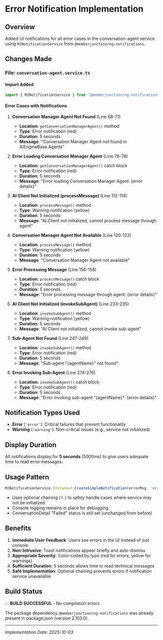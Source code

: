 # Error Notification Implementation

## Overview
Added UI notifications for all error cases in the conversation-agent service using `MJNotificationService` from `@memberjunction/ng-notifications`.

## Changes Made

### File: `conversation-agent.service.ts`

#### Import Added
```typescript
import { MJNotificationService } from '@memberjunction/ng-notifications';
```

#### Error Cases with Notifications

1. **Conversation Manager Agent Not Found** (Line 68-71)
   - **Location**: `getConversationManagerAgent()` method
   - **Type**: Error notification (red)
   - **Duration**: 5 seconds
   - **Message**: "Conversation Manager Agent not found in AIEngineBase.Agents"

2. **Error Loading Conversation Manager Agent** (Line 76-78)
   - **Location**: `getConversationManagerAgent()` catch block
   - **Type**: Error notification (red)
   - **Duration**: 5 seconds
   - **Message**: "Error loading Conversation Manager Agent: {error details}"

3. **AI Client Not Initialized (processMessage)** (Line 112-114)
   - **Location**: `processMessage()` method
   - **Type**: Warning notification (yellow)
   - **Duration**: 5 seconds
   - **Message**: "AI Client not initialized, cannot process message through agent"

4. **Conversation Manager Agent Not Available** (Line 120-122)
   - **Location**: `processMessage()` method
   - **Type**: Warning notification (yellow)
   - **Duration**: 5 seconds
   - **Message**: "Conversation Manager Agent not available"

5. **Error Processing Message** (Line 156-158)
   - **Location**: `processMessage()` catch block
   - **Type**: Error notification (red)
   - **Duration**: 5 seconds
   - **Message**: "Error processing message through agent: {error details}"

6. **AI Client Not Initialized (invokeSubAgent)** (Line 233-235)
   - **Location**: `invokeSubAgent()` method
   - **Type**: Warning notification (yellow)
   - **Duration**: 5 seconds
   - **Message**: "AI Client not initialized, cannot invoke sub-agent"

7. **Sub-Agent Not Found** (Line 247-249)
   - **Location**: `invokeSubAgent()` method
   - **Type**: Error notification (red)
   - **Duration**: 5 seconds
   - **Message**: "Sub-agent \"{agentName}\" not found"

8. **Error Invoking Sub-Agent** (Line 274-276)
   - **Location**: `invokeSubAgent()` catch block
   - **Type**: Error notification (red)
   - **Duration**: 5 seconds
   - **Message**: "Error invoking sub-agent \"{agentName}\": {error details}"

## Notification Types Used

- **Error** (`'error'`): Critical failures that prevent functionality
- **Warning** (`'warning'`): Non-critical issues (e.g., service not initialized)

## Display Duration

All notifications display for **5 seconds** (5000ms) to give users adequate time to read error messages.

## Usage Pattern

```typescript
MJNotificationService.Instance?.CreateSimpleNotification(errorMsg, 'error', 5000);
```

- Uses optional chaining (`?.`) to safely handle cases where service may not be initialized
- Console logging remains in place for debugging
- ConversationDetail "Failed" status is still set (unchanged from before)

## Benefits

1. **Immediate User Feedback**: Users see errors in the UI instead of just console
2. **Non-Intrusive**: Toast notifications appear briefly and auto-dismiss
3. **Appropriate Severity**: Color-coded by type (red for errors, yellow for warnings)
4. **Sufficient Duration**: 5 seconds allows time to read technical messages
5. **Safe Implementation**: Optional chaining prevents errors if notification service unavailable

## Build Status

✅ **BUILD SUCCESSFUL** - No compilation errors

The package dependency `@memberjunction/ng-notifications` was already present in package.json (version 2.103.0).

---

*Implementation Date: 2025-10-03*
